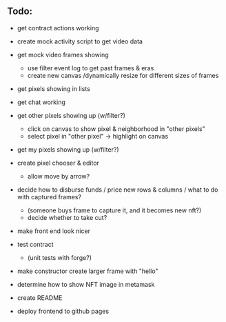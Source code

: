 Todo:
---


- get contract actions working
- create mock activity script to get video data
- get mock video frames showing
  - use filter event log to get past frames & eras
  - create new canvas /dynamically resize for different sizes of frames
- get pixels showing in lists

- get chat working


- get other pixels showing up (w/filter?)
  - click on canvas to show pixel & neighborhood in "other pixels"
  - select pixel in "other pixel" -> highlight on canvas
- get my pixels showing up (w/filter?)


- create pixel chooser & editor
  - allow move by arrow? 

- decide how to disburse funds / price new rows & columns / what to do with captured frames?
  - (someone buys frame to capture it, and it becomes new nft?)
  - decide whether to take cut? 

- make front end look nicer

- test contract
  - (unit tests with forge?)
  
- make constructor create larger frame with "hello"

- determine how to show NFT image in metamask

- create README
  
- deploy frontend to github pages

